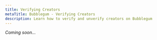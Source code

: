 ```yaml
---
title: Verifying Creators
metaTitle: Bubblegum - Verifying Creators
description: Learn how to verify and unverify creators on Bubblegum
---
```


_Coming soon..._
